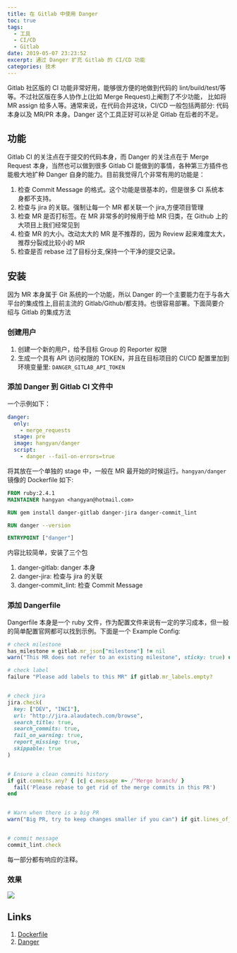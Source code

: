 ```yaml
---
title: 在 Gitlab 中使用 Danger
toc: true
tags:
  - 工具
  - CI/CD
  - Gitlab
date: 2019-05-07 23:23:52
excerpt: 通过 Danger 扩充 Gitlab 的 CI/CD 功能
categories: 技术
---
```


Gitlab 社区版的 CI 功能非常好用，能够很方便的地做到代码的 lint/build/test/等等。不过社区版在多人协作上(比如 Merge Request)上阉割了不少功能，
比如将 MR assign 给多人等。通常来说，在代码合并这块，CI/CD 一般包括两部分: 代码本身以及 MR/PR 本身。Danger 这个工具正好可以补足 Gitlab 在后者的不足。

## 功能

Gitlab CI 的关注点在于提交的代码本身，而 Danger 的关注点在于 Merge Request 本身，当然也可以做到很多 Gitlab CI 能做到的事情，各种第三方插件也能极大地扩种 Danger 自身的能力。目前我觉得几个非常有用的功能是：

1. 检查 Commit Message 的格式。这个功能是很基本的，但是很多 CI 系统本身都不支持。
2. 检查与 jira 的关联。强制让每一个 MR 都关联一个 jira,方便项目管理
3. 检查 MR 是否打标签。在 MR 非常多的时候用于给 MR 归类，在 Github 上的大项目上我们经常见到
4. 检查 MR 的大小。改动太大的 MR 是不推荐的，因为 Review 起来难度太大，推荐分裂成比较小的 MR
5. 检查是否 rebase 过了目标分支,保持一个干净的提交记录。


## 安装

因为 MR 本身属于 Git 系统的一个功能，所以 Danger 的一个主要能力在于与各大平台的集成性上,目前主流的 Gitlab/Github/都支持。也很容易部署。下面简要介绍与 Gitlab 的集成方法

### 创建用户

1. 创建一个新的用户，给予目标 Group 的 Reporter 权限
2. 生成一个具有 API 访问权限的 TOKEN，并且在目标项目的 CI/CD 配置里加到环境变量里: `DANGER_GITLAB_API_TOKEN`


### 添加 Danger 到 Gitlab CI 文件中

一个示例如下：

```yaml
danger:
  only:
    - merge_requests
  stage: pre
  image: hangyan/danger
  script:
    - danger --fail-on-errors=true
```

将其放在一个单独的 stage 中，一般在 MR 最开始的时候运行。`hangyan/danger`镜像的 Dockerfile 如下:

```Dockerfile
FROM ruby:2.4.1
MAINTAINER hangyan <hangyan@hotmail.com>

RUN gem install danger-gitlab danger-jira danger-commit_lint

RUN danger --version

ENTRYPOINT ["danger"]
```

内容比较简单，安装了三个包

1. danger-gitlab: danger 本身
2. danger-jira: 检查与 jira 的关联
3. danger-commit_lint: 检查 Commit Message

### 添加 Dangerfile

Dangerfile 本身是一个 ruby 文件，作为配置文件来说有一定的学习成本，但一般的简单配置官网都可以找到示例。下面是一个 Example Config:


```ruby
# check milestone
has_milestone = gitlab.mr_json["milestone"] != nil
warn("This MR does not refer to an existing milestone", sticky: true) unless has_milestone

# check label
failure "Please add labels to this MR" if gitlab.mr_labels.empty?


# check jira
jira.check(
  key: ["DEV", "INCI"],
  url: "http://jira.alaudatech.com/browse",
  search_title: true,
  search_commits: true,
  fail_on_warning: true,
  report_missing: true,
  skippable: true
)


# Ensure a clean commits history
if git.commits.any? { |c| c.message =~ /^Merge branch/ }
  fail('Please rebase to get rid of the merge commits in this PR')
end


# Warn when there is a big PR
warn("Big PR, try to keep changes smaller if you can") if git.lines_of_code > 500


# commit message
commit_lint.check

```


每一部分都有响应的注释。


### 效果

![](/images/gitlab/danger.png)



## Links
1. [Dockerfile](https://github.com/hangyan/Danger)
2. [Danger](https://danger.systems/guides/getting_started.html)

